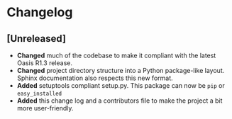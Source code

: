 Changelog
=========

[Unreleased]
------------
- **Changed** much of the codebase to make it compliant with the latest Oasis
  R1.3 release.
- **Changed** project directory structure into a Python package-like layout.
    Sphinx documentation also respects this new format.
- **Added** setuptools compliant setup.py. This package can now be `pip` or
    `easy_installed`
- **Added** this change log and a contributors file to make the project a bit
    more user-friendly.
